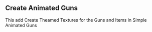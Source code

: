 ## Create Animated Guns
 This add Create Theamed Textures for the Guns and Items in Simple Animated Guns
